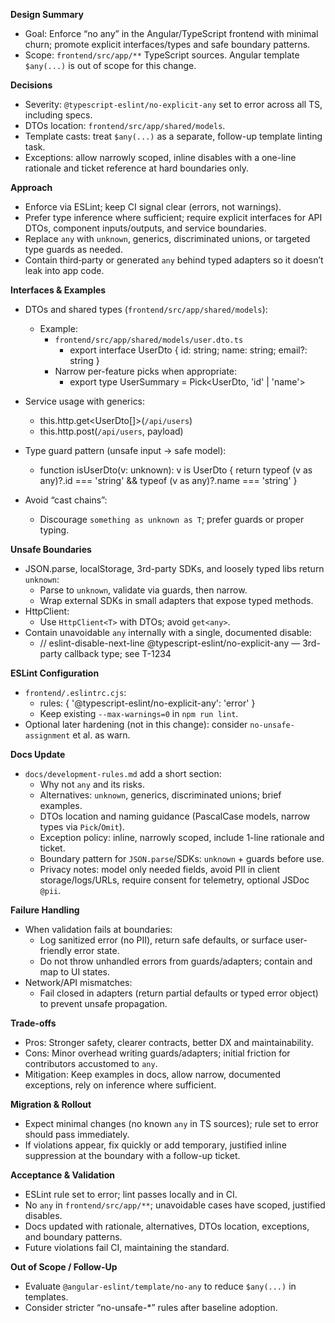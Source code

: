 **Design Summary**

- Goal: Enforce “no any” in the Angular/TypeScript frontend with minimal churn; promote explicit interfaces/types and safe boundary patterns.
- Scope: `frontend/src/app/**` TypeScript sources. Angular template `$any(...)` is out of scope for this change.

**Decisions**

- Severity: `@typescript-eslint/no-explicit-any` set to error across all TS, including specs.
- DTOs location: `frontend/src/app/shared/models`.
- Template casts: treat `$any(...)` as a separate, follow-up template linting task.
- Exceptions: allow narrowly scoped, inline disables with a one-line rationale and ticket reference at hard boundaries only.

**Approach**

- Enforce via ESLint; keep CI signal clear (errors, not warnings).
- Prefer type inference where sufficient; require explicit interfaces for API DTOs, component inputs/outputs, and service boundaries.
- Replace `any` with `unknown`, generics, discriminated unions, or targeted type guards as needed.
- Contain third‑party or generated `any` behind typed adapters so it doesn’t leak into app code.

**Interfaces & Examples**

- DTOs and shared types (`frontend/src/app/shared/models`):
  - Example:
    - `frontend/src/app/shared/models/user.dto.ts`
      - export interface UserDto { id: string; name: string; email?: string }
    - Narrow per-feature picks when appropriate:
      - export type UserSummary = Pick<UserDto, 'id' | 'name'>

- Service usage with generics:
  - this.http.get<UserDto[]>(`/api/users`)
  - this.http.post<CreateUserResult>(`/api/users`, payload)

- Type guard pattern (unsafe input → safe model):
  - function isUserDto(v: unknown): v is UserDto { return typeof (v as any)?.id === 'string' && typeof (v as any)?.name === 'string' }

- Avoid “cast chains”:
  - Discourage `something as unknown as T`; prefer guards or proper typing.

**Unsafe Boundaries**

- JSON.parse, localStorage, 3rd-party SDKs, and loosely typed libs return `unknown`:
  - Parse to `unknown`, validate via guards, then narrow.
  - Wrap external SDKs in small adapters that expose typed methods.
- HttpClient:
  - Use `HttpClient<T>` with DTOs; avoid `get<any>`.
- Contain unavoidable `any` internally with a single, documented disable:
  - // eslint-disable-next-line @typescript-eslint/no-explicit-any — 3rd-party callback type; see T-1234

**ESLint Configuration**

- `frontend/.eslintrc.cjs`:
  - rules: { '@typescript-eslint/no-explicit-any': 'error' }
  - Keep existing `--max-warnings=0` in `npm run lint`.
- Optional later hardening (not in this change): consider `no-unsafe-assignment` et al. as warn.

**Docs Update**

- `docs/development-rules.md` add a short section:
  - Why not `any` and its risks.
  - Alternatives: `unknown`, generics, discriminated unions; brief examples.
  - DTOs location and naming guidance (PascalCase models, narrow types via `Pick`/`Omit`).
  - Exception policy: inline, narrowly scoped, include 1-line rationale and ticket.
  - Boundary pattern for `JSON.parse`/SDKs: `unknown` + guards before use.
  - Privacy notes: model only needed fields, avoid PII in client storage/logs/URLs, require consent for telemetry, optional JSDoc `@pii`.

**Failure Handling**

- When validation fails at boundaries:
  - Log sanitized error (no PII), return safe defaults, or surface user-friendly error state.
  - Do not throw unhandled errors from guards/adapters; contain and map to UI states.
- Network/API mismatches:
  - Fail closed in adapters (return partial defaults or typed error object) to prevent unsafe propagation.

**Trade-offs**

- Pros: Stronger safety, clearer contracts, better DX and maintainability.
- Cons: Minor overhead writing guards/adapters; initial friction for contributors accustomed to `any`.
- Mitigation: Keep examples in docs, allow narrow, documented exceptions, rely on inference where sufficient.

**Migration & Rollout**

- Expect minimal changes (no known `any` in TS sources); rule set to error should pass immediately.
- If violations appear, fix quickly or add temporary, justified inline suppression at the boundary with a follow-up ticket.

**Acceptance & Validation**

- ESLint rule set to error; lint passes locally and in CI.
- No `any` in `frontend/src/app/**`; unavoidable cases have scoped, justified disables.
- Docs updated with rationale, alternatives, DTOs location, exceptions, and boundary patterns.
- Future violations fail CI, maintaining the standard.

**Out of Scope / Follow-Up**

- Evaluate `@angular-eslint/template/no-any` to reduce `$any(...)` in templates.
- Consider stricter “no-unsafe-*” rules after baseline adoption.